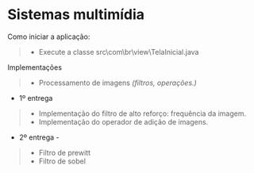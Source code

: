 Sistemas multimídia
===================

Como iniciar a aplicação:
> - Execute a classe src\com\br\view\TelaInicial.java

Implementações 
> - Processamento de imagens <i>(filtros, operações.)</i>

- 1º entrega
>- Implementação do filtro de alto reforço: frequência da imagem. 
>- Implementação do operador de adição de imagens. 

- 2º entrega - 
>- Filtro de prewitt
>- Filtro de sobel
